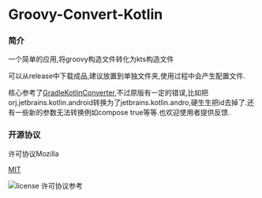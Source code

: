 # Groovy-Convert-Kotlin

### 简介

一个简单的应用,将groovy构造文件转化为kts构造文件

可以从release中下载成品,建议放置到单独文件夹,使用过程中会产生配置文件.

核心参考了[GradleKotlinConverter](https://github.com/bernaferrari/GradleKotlinConverter),不过原版有一定的错误,比如把orj.jetbrains.kotlin.android转换为了jetbrains.kotlin.andro,硬生生把id去掉了.还有一些新的参数无法转换例如compose true等等.也欢迎使用者提供反馈.

### 开源协议

许可协议Mozilla

[MIT](https://mit-license.org/)

![license 许可协议参考](https://pic1.zhimg.com/80/253a7b1819e2af555ed0a7e0f11a0b59_720w.jpg?source=1940ef5c)
